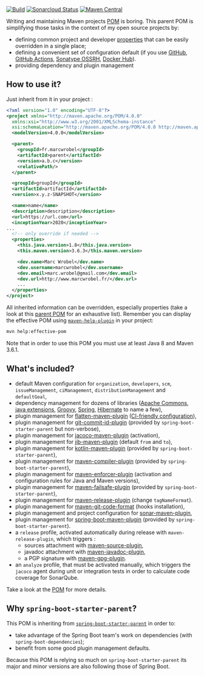 [![Build](https://github.com/marcwrobel/parent/workflows/build/badge.svg)](https://github.com/marcwrobel/parent/actions)
[![Sonarcloud Status](https://sonarcloud.io/api/project_badges/measure?project=fr.marcwrobel:parent&metric=alert_status)](https://sonarcloud.io/dashboard?id=fr.marcwrobel:parent)
[![Maven Central](https://img.shields.io/maven-central/v/fr.marcwrobel/parent.svg?label=Maven%20Central)](https://search.maven.org/search?q=g:%22fr.marcwrobel%22%20AND%20a:%22parent%22)

Writing and maintaining Maven projects [POM](https://maven.apache.org/guides/introduction/introduction-to-the-pom.html)
is boring. This parent POM is simplifying those tasks in the context of my open source projects by:
* defining common project and developer
  [properties](https://books.sonatype.com/mvnref-book/reference/resource-filtering-sect-properties.html)
  that can be easily overridden in a single place;
* defining a convenient set of configuration default (if you use [GitHub](https://github.com),
  [GitHub Actions](https://github.com/features/actions), [Sonatype OSSRH](https://oss.sonatype.org),
  [Docker Hub](https://hub.docker.com)).
* providing dependency and plugin management



## How to use it?
Just inherit from it in your project :
```xml
<?xml version="1.0" encoding="UTF-8"?>
<project xmlns="http://maven.apache.org/POM/4.0.0"
  xmlns:xsi="http://www.w3.org/2001/XMLSchema-instance"
  xsi:schemaLocation="http://maven.apache.org/POM/4.0.0 http://maven.apache.org/xsd/maven-4.0.0.xsd">
  <modelVersion>4.0.0</modelVersion>

  <parent>
    <groupId>fr.marcwrobel</groupId>
    <artifactId>parent</artifactId>
    <version>a.b.c</version>
    <relativePath/>
  </parent>

  <groupId>groupId</groupId>
  <artifactId>artifactId</artifactId>
  <version>x.y.z-SNAPSHOT</version>

  <name>name</name>
  <description>description</description>
  <url>https://url.com</url>
  <inceptionYear>2020</inceptionYear>
...
  <!-- only override if needed -->
  <properties>
    <this.java.version>1.8</this.java.version>
    <this.maven.version>3.6.3</this.maven.version>

    <dev.name>Marc Wrobel</dev.name>
    <dev.username>marcwrobel</dev.username>
    <dev.email>marc.wrobel@gmail.com</dev.email>
    <dev.url>http://www.marcwrobel.fr/</dev.url>
    ...
  </properties>
</project>
```

All inherited information can be overridden, especially properties (take a look at
this [parent POM](pom.xml) for an exhaustive list). Remember you can display the effective POM using
[`maven-help-plugin`](https://maven.apache.org/plugins/maven-help-plugin/effective-pom-mojo.html) in
your project:
```bash
mvn help:effective-pom
```

Note that in order to use this POM you must use at least Java 8 and Maven 3.6.1.



## What's included?
* default Maven configuration for `organization`, `developers`, `scm`, `issueManagement`,
  `ciManagement`, `distributionManagement` and `defaultGoal`,
* dependency management for dozens of libraries ([Apache Commons](https://commons.apache.org),
  [java extensions](https://www.jcp.org/), [Groovy](http://www.groovy-lang.org/),
  [Spring](https://spring.io/), [Hibernate](https://hibernate.org/) to name a few),
* plugin management for [flatten-maven-plugin](https://www.mojohaus.org/flatten-maven-plugin/)
  ([CI-friendly configuration](http://maven.apache.org/maven-ci-friendly.html)),
* plugin management for [git-commit-id-plugin](https://github.com/git-commit-id/maven-git-commit-id-plugin)
  (provided by `spring-boot-starter-parent` but non-verbose),
* plugin management for [jacoco-maven-plugin](https://www.jacoco.org/jacoco/)
  (activation),
* plugin management for [jib-maven-plugin](https://github.com/GoogleContainerTools/jib/tree/master/jib-maven-plugin)
  (default `from` and `to`),
* plugin management for [kotlin-maven-plugin](https://kotlinlang.org/docs/reference/using-maven.html)
  (provided by `spring-boot-starter-parent`),
* plugin management for [maven-compiler-plugin](https://maven.apache.org/plugins/maven-compiler-plugin/)
  (provided by `spring-boot-starter-parent`),
* plugin management for [maven-enforcer-plugin](https://maven.apache.org/enforcer/maven-enforcer-plugin/)
  (activation and configuration rules for Java and Maven versions),
* plugin management for [maven-failsafe-plugin](http://maven.apache.org/surefire/maven-failsafe-plugin/)
  (provided by `spring-boot-starter-parent`),
* plugin management for [maven-release-plugin](https://maven.apache.org/maven-release/maven-release-plugin/)
  (change `tagNameFormat`).
* plugin management for [maven-git-code-format](https://github.com/Cosium/maven-git-code-format)
  (hooks installation),
* plugin management and project configuration for [sonar-maven-plugin](https://sonarsource.github.io/sonar-scanner-maven/),
* plugin management for [spring-boot-maven-plugin](https://docs.spring.io/spring-boot/docs/current/maven-plugin/index.html)
  (provided by `spring-boot-starter-parent`).
* a `release` profile, activated automatically during release with `maven-release-plugin`, which
  triggers :
  * sources attachment with [maven-source-plugin](https://maven.apache.org/plugins/maven-source-plugin/),
  * javadoc attachment with [maven-javadoc-plugin](http://maven.apache.org/plugins/maven-javadoc-plugin/),
  * a PGP signature with [maven-gpg-plugin](https://maven.apache.org/plugins/maven-gpg-plugin/).
* an `analyze` profile, that must be activated manually, which triggers the `jacoco` agent during
  unit or integration tests in order to calculate code coverage for SonarQube.

Take a look at the [POM](pom.xml) for more details.



## Why `spring-boot-starter-parent`?
This POM is inheriting from [`spring-boot-starter-parent`](https://spring.io/projects/spring-boot)
in order to:
* take advantage of the Spring Boot team's work on dependencies (with `spring-boot-dependencies`);
* benefit from some good plugin management defaults.

Because this POM is relying so much on `spring-boot-starter-parent` its major and minor versions are
also following those of Spring Boot.
